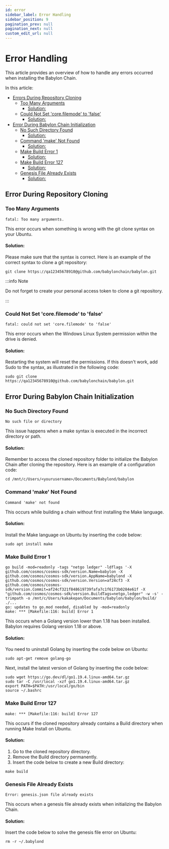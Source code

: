 ```yaml
---
id: error
sidebar_label: Error Handling
sidebar_position: 9
pagination_prev: null
pagination_next: null
custom_edit_url: null
---
```


# Error Handling
This article provides an overview of how to handle any errors occurred when installing the Babylon Chain.

In this article:
- [Errors During Repository Cloning](#error1)
    - [Too Many Arguments](#error1.1)
        - [Solution:](#sol1)
    -  [Could Not Set 'core.filemode' to 'false'](#error1.2)
        - [Solution:](#sol2)
- [Error During Babylon Chain Initialization](#error2)
    - [No Such Directory Found](#error2.1)
        - [Solution:](#sol3)
    - [Command 'make' Not Found](#error2.2)
        - [Solution:](#sol4)
    - [Make Build Error 1](#error2.3)
        - [Solution:](#sol5)
    - [Make Build Error 127](#error2.4)
        - [Solution:](#sol6)
    - [Genesis File Already Exists](#error2.5)
        - [Solution:](#sol7)
    
## Error During Repository Cloning <a id="error1"></a>
### Too Many Arguments <a id="error1.1"></a>
```
fatal: Too many arguments.
```
This error occurs when something is wrong with the git clone syntax on your Ubuntu.

#### Solution: <a id="sol1"></a>
Please make sure that the syntax is correct. Here is an example of the correct syntax to clone a git repository:
```
git clone https://qa12345678910@github.com/babylonchain/babylon.git
```
:::info Note

Do not forget to create your personal access token to clone a git repository.

:::
### Could Not Set 'core.filemode' to 'false' <a id="error1.2"></a>
```
fatal: could not set 'core.filemode' to 'false'
```
This error occurs when the Windows Linux System permission within the drive is denied.
#### Solution: <a id="sol2"></a>
Restarting the system will reset the permissions. If this doesn't work, add Sudo to the syntax, as illustrated in the following code:
```
sudo git clone https://qa12345678910@github.com/babylonchain/babylon.git
```
## Error During Babylon Chain Initialization <a id="error2"></a>
### No Such Directory Found <a id="error2.1"></a>
```
No such file or directory
```
This issue happens when a make syntax is executed in the incorrect directory or path.
#### Solution: <a id="sol3"></a>
Remember to access the cloned repository folder to initialize the Babylon Chain after cloning the repository. Here is an example of a configuration code:
```
cd /mnt/c/Users/<yourusername>/Documents/Babylond/babylon
```
### Command 'make' Not Found <a id="error2.2"></a>
```
Command 'make' not found
```
This occurs while building a chain without first installing the Make language.
#### Solution: <a id="sol4"></a>
Install the Make language on Ubuntu by inserting the code below:
```
sudo apt install make
```
### Make Build Error 1 <a id="error2.3"></a>
```
go build -mod=readonly -tags "netgo ledger" -ldflags '-X github.com/cosmos/cosmos-sdk/version.Name=babylon -X github.com/cosmos/cosmos-sdk/version.AppName=babylond -X github.com/cosmos/cosmos-sdk/version.Version=af24cf3 -X github.com/cosmos/cosmos-sdk/version.Commit=af24cf321f848619739fafa7c1f6173b0284e61f -X "github.com/cosmos/cosmos-sdk/version.BuildTags=netgo,ledger" -w -s' -trimpath -o /mnt/c/Users/kakakepan/Documents/babylon/babylon/build/ ./...
go: updates to go.mod needed, disabled by -mod=readonly
make: *** [Makefile:116: build] Error 1
```
This occurs when a Golang version lower than 1.18 has been installed. Babylon requires Golang version 1.18 or above.
#### Solution: <a id="sol5"></a>
You need to uninstall Golang by inserting the code below on Ubuntu:
```
sudo apt-get remove golang-go
```
Next, install the latest version of Golang by inserting the code below:
```
sudo wget https://go.dev/dl/go1.19.4.linux-amd64.tar.gz
sudo tar -C /usr/local -xzf go1.19.4.linux-amd64.tar.gz
export PATH=$PATH:/usr/local/go/bin
source ~/.bashrc
```
### Make Build Error 127 <a id="error2.4"></a>
```
make: *** [Makefile:116: build] Error 127
```
This occurs if the cloned repository already contains a Build directory when running Make Install on Ubuntu.
#### Solution: <a id="sol6"></a>
1. Go to the cloned repository directory.
2. Remove the Build directory permanently.
3. Insert the code below to create a new Build directory:
```
make build
```
### Genesis File Already Exists <a id="error2.5"></a>
```
Error: genesis.json file already exists
```
This occurs when a genesis file already exists when initializing the Babylon Chain.
#### Solution: <a id="sol7"></a>
Insert the code below to solve the genesis file error on Ubuntu:
```
rm -r ~/.babylond
```